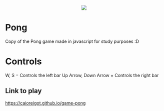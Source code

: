 <div align="center">
  <a href="https://caioreigot.github.io/game-pong" rel="nofollow">
  <img src="https://user-images.githubusercontent.com/62410044/91645147-17a51c00-ea19-11ea-9094-14f52a24d05a.gif">
  </a>
</div>

# Pong
Copy of the Pong game made in javascript for study purposes :D

# Controls
W, S = Controls the left bar
Up Arrow, Down Arrow = Controls the right bar

## Link to play
https://caioreigot.github.io/game-pong



